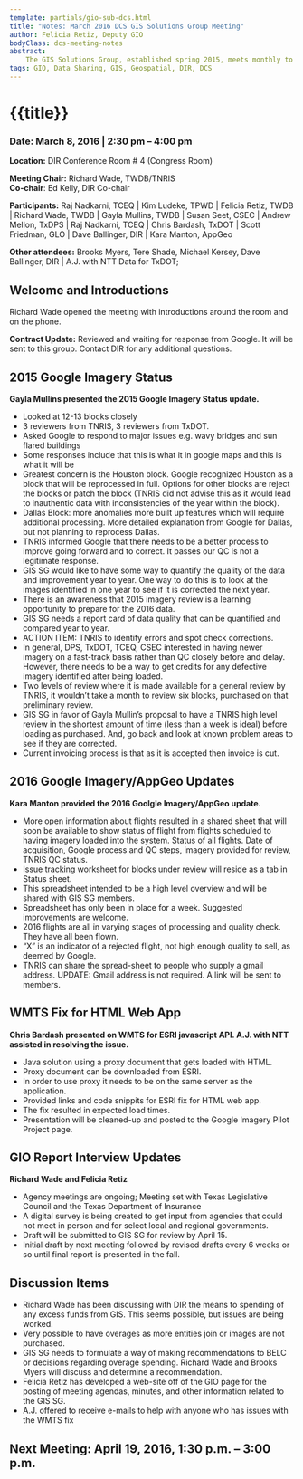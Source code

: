 ```yaml
---
template: partials/gio-sub-dcs.html
title: "Notes: March 2016 DCS GIS Solutions Group Meeting"
author: Felicia Retiz, Deputy GIO
bodyClass: dcs-meeting-notes
abstract:
    The GIS Solutions Group, established spring 2015, meets monthly to discuss projects and solutions related to GIS services procured through the Data Services Center. 
tags: GIO, Data Sharing, GIS, Geospatial, DIR, DCS
---
```


# {{title}}

### Date: March 8, 2016 | 2:30 pm – 4:00 pm  

**Location:** DIR Conference Room # 4 (Congress Room)

**Meeting Chair:**  Richard Wade, TWDB/TNRIS  
**Co-chair**: Ed Kelly, DIR Co-chair  

**Participants:**  Raj Nadkarni, TCEQ | Kim Ludeke, TPWD | Felicia Retiz, TWDB | Richard Wade, TWDB | Gayla Mullins, TWDB | Susan Seet, CSEC | Andrew Mellon, TxDPS | Raj Nadkarni, TCEQ | Chris Bardash, TxDOT | Scott Friedman, GLO | Dave Ballinger, DIR | Kara Manton, AppGeo

**Other attendees:**  Brooks Myers, Tere Shade, Michael Kersey, Dave Ballinger, DIR | A.J. with NTT Data for TxDOT;

## Welcome and Introductions

Richard Wade opened the meeting with introductions around the room and on the phone.

**Contract Update:** Reviewed and waiting for response from Google.  It will be sent to this group. Contact DIR for any additional questions.


## 2015 Google Imagery Status

**Gayla Mullins presented the 2015 Google Imagery Status update.**

 - Looked at 12-13 blocks closely
 - 3 reviewers from TNRIS, 3 reviewers from TxDOT. 
 - Asked Google to respond to major issues e.g. wavy bridges and sun flared buildings
 - Some responses include that this is what it in google maps and this is what it will be
 - Greatest concern is the Houston block. Google recognized Houston as a block that will be reprocessed in full. Options for other blocks are reject the blocks or patch the block (TNRIS did not advise this as it would lead to inauthentic data with inconsistencies of the year within the block).
 - Dallas Block: more anomalies more built up features which will require additional processing. More detailed explanation from Google for Dallas, but not planning to reprocess Dallas. 
 - TNRIS informed Google that there needs to be a better process to improve going forward and to correct. It passes our QC is not a legitimate response.
 - GIS SG would like to have some way to quantify the quality of the data and improvement year to year. One way to do this is to look at the images identified in one year to see if it is corrected the next year.
 - There is an awareness that 2015 imagery review is a learning opportunity to prepare for the 2016 data. 
 - GIS SG needs a report card of data quality that can be quantified and compared year to year.
 - ACTION ITEM: TNRIS to identify errors and spot check corrections.
 - In general, DPS, TxDOT, TCEQ, CSEC interested in having newer imagery on a fast-track basis rather than QC closely before and delay. However, there needs to be a way to get credits for any defective imagery identified after being loaded. 
 - Two levels of review where it is made available for a general review by TNRIS, it wouldn’t take a month to review six blocks, purchased on that preliminary review.  
 - GIS SG in favor of Gayla Mullin’s proposal to have a TNRIS high level review in the shortest amount of time (less than a week is ideal) before loading as purchased.  And, go back and look at known problem areas to see if they are corrected.
 - Current invoicing process is that  as it is accepted then invoice is cut.

## 2016 Google Imagery/AppGeo Updates

**Kara Manton provided the 2016 Goolgle Imagery/AppGeo update.**

- More open information about flights resulted in a shared sheet that will soon be available to show status of flight from flights scheduled to having imagery loaded into the system. Status of all flights. Date of acquisition, Google process and QC steps, imagery provided for review, TNRIS QC status.
- Issue tracking worksheet for blocks under review will reside as a tab in Status sheet.
- This spreadsheet intended to be a high level overview and will be shared with GIS SG members.
- Spreadsheet has only been in place for a week. Suggested improvements are welcome.
- 2016 flights are all in varying stages of processing and quality check. They have all been flown. 
- “X” is an indicator of a rejected flight, not high enough quality to sell, as deemed by Google.
- TNRIS can share the spread-sheet to people who supply a gmail address. UPDATE: Gmail address is not required. A link will be sent to members.

## WMTS Fix for HTML Web App 

**Chris Bardash presented on WMTS for ESRI javascript API.  A.J. with NTT assisted in resolving the issue.**

- Java solution using a proxy document that gets loaded with HTML.
- Proxy document can be downloaded from ESRI.
- In order to use proxy it needs to be on the same server as the application.
- Provided links and code snippits for ESRI fix for HTML web app.
- The fix resulted in expected load times.
- Presentation will be cleaned-up and posted to the Google Imagery Pilot Project page.

## GIO Report Interview Updates

**Richard Wade and Felicia Retiz**

- Agency meetings are ongoing; Meeting set with Texas Legislative Council and the Texas Department of Insurance
- A digital survey is being created to get input from agencies that could not meet in person and for select local and regional governments.
- Draft will be submitted to GIS SG for review by April 15.
- Initial draft by next meeting followed by revised drafts every 6 weeks or so until final report is presented in the fall.

## Discussion Items

- Richard Wade has been discussing with DIR the means to spending of any excess funds from GIS. This seems possible, but issues are being worked.
- Very possible to have overages as more entities join or images are not purchased.
- GIS SG needs to formulate a way of making recommendations to BELC or decisions regarding overage spending.  Richard Wade and Brooks Myers will discuss and determine a recommendation.
- Felicia Retiz has developed a web-site off of the GIO page for the posting of meeting agendas, minutes, and other information related to the GIS SG.
- A.J. offered to receive e-mails to help with anyone who has issues with the WMTS fix

## Next Meeting: April 19, 2016, 1:30 p.m. – 3:00 p.m.

